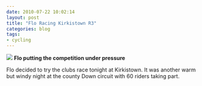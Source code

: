 ```yaml
---
date: 2010-07-22 10:02:14
layout: post
title: "Flo Racing Kirkistown R3"
categories: blog 
tags:
- cycling
---
```


![](/images/2010/flo-kirkistown.jpg)
**Flo putting the competition under pressure**

Flo decided to try the clubs race tonight at Kirkistown. It was another warm but windy night at the county Down circuit with 60 riders taking part.
